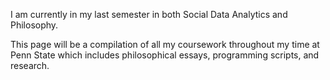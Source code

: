 <!-- **Welcome to my page!** -->

I am currently in my last semester in both Social Data Analytics and Philosophy. 

This page will be a compilation of all my coursework throughout my time at Penn State which includes philosophical essays, programming scripts, and research.
